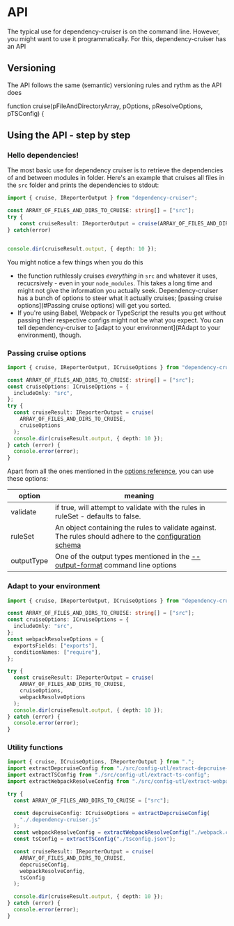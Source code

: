 # API

The typical use for dependency-cruiser is on the command line. However, you
might want to use it programmatically. For this, dependency-cruiser has an
API

## Versioning

The API follows the same (semantic) versioning rules and rythm as the API does

function cruise(pFileAndDirectoryArray, pOptions, pResolveOptions, pTSConfig) {

## Using the API - step by step

### Hello dependencies!

The most basic use for dependency cruiser is to retrieve the dependencies of
and between modules in folder. Here's an example that cruises all files in
the `src` folder and prints the dependencies to stdout:

```typescript
import { cruise, IReporterOutput } from "dependency-cruiser";

const ARRAY_OF_FILES_AND_DIRS_TO_CRUISE: string[] = ["src"];
try {
    const cruiseResult: IReporterOutput = cruise(ARRAY_OF_FILES_AND_DIRS_TO_CRUISE);
} catch(error)


console.dir(cruiseResult.output, { depth: 10 });
```

You might notice a few things when you do this

- the function ruthlessly cruises _everything_ in `src` and whatever it uses,
  recucrsively - even in your `node_modules`. This takes a long time and might
  not give the information you actually seek. Dependency-cruiser has a bunch of
  options to steer what it actually cruises;
  [passing cruise options](#Passing cruise options) will get you sorted.
- If you're using Babel, Webpack or TypeScript the results you get without
  passing their respective configs might not be what you expect. You can tell
  dependency-cruiser to [adapt to your environment](#Adapt to your environment),
  though.

### Passing cruise options

```typescript
import { cruise, IReporterOutput, ICruiseOptions } from "dependency-cruiser";

const ARRAY_OF_FILES_AND_DIRS_TO_CRUISE: string[] = ["src"];
const cruiseOptions: ICruiseOptions = {
  includeOnly: "src",
};
try {
  const cruiseResult: IReporterOutput = cruise(
    ARRAY_OF_FILES_AND_DIRS_TO_CRUISE,
    cruiseOptions
  );
  console.dir(cruiseResult.output, { depth: 10 });
} catch (error) {
  console.error(error);
}
```

Apart from all the ones mentioned in the [options reference](options-reference.md), you can use these options:

| option     | meaning                                                                                                                                            |
| ---------- | -------------------------------------------------------------------------------------------------------------------------------------------------- |
| validate   | if true, will attempt to validate with the rules in ruleSet - defaults to false.                                                                   |
| ruleSet    | An object containing the rules to validate against. The rules should adhere to the [configuration schema](../src/schema/configuration.schema.json) |
| outputType | One of the output types mentioned in the [--output-format](cli.md#--output-type-specify-the-output-format) command line options                    |

### Adapt to your environment

```typescript
import { cruise, IReporterOutput, ICruiseOptions } from "dependency-cruiser";

const ARRAY_OF_FILES_AND_DIRS_TO_CRUISE: string[] = ["src"];
const cruiseOptions: ICruiseOptions = {
  includeOnly: "src",
};
const webpackResolveOptions = {
  exportsFields: ["exports"],
  conditionNames: ["require"],
};

try {
  const cruiseResult: IReporterOutput = cruise(
    ARRAY_OF_FILES_AND_DIRS_TO_CRUISE,
    cruiseOptions,
    webpackResolveOptions
  );
  console.dir(cruiseResult.output, { depth: 10 });
} catch (error) {
  console.error(error);
}
```

### Utility functions

```typescript
import { cruise, ICruiseOptions, IReporterOutput } from ".";
import extractDepcruiseConfig from "./src/config-utl/extract-depcruise-config";
import extractTSConfig from "./src/config-utl/extract-ts-config";
import extractWebpackResolveConfig from "./src/config-utl/extract-webpack-resolve-config";

try {
  const ARRAY_OF_FILES_AND_DIRS_TO_CRUISE = ["src"];

  const depcruiseConfig: ICruiseOptions = extractDepcruiseConfig(
    "./.dependency-cruiser.js"
  );
  const webpackResolveConfig = extractWebpackResolveConfig("./webpack.conf.js");
  const tsConfig = extractTSConfig("./tsconfig.json");

  const cruiseResult: IReporterOutput = cruise(
    ARRAY_OF_FILES_AND_DIRS_TO_CRUISE,
    depcruiseConfig,
    webpackResolveConfig,
    tsConfig
  );

  console.dir(cruiseResult.output, { depth: 10 });
} catch (error) {
  console.error(error);
}
```
